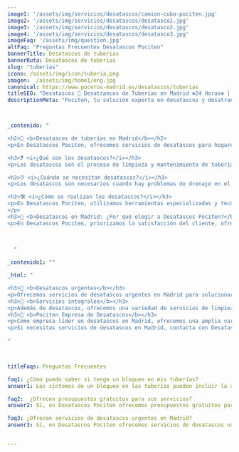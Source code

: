 ```yaml
---
image1: '/assets/img/servicios/desatascos/camion-cuba-pociten.jpg'
image2: '/assets/img/servicios/desatascos/desatasco1.jpg'
image3: '/assets/img/servicios/desatascos/desatasco2.jpg'
image4: '/assets/img/servicios/desatascos/desatasco3.jpg'
imageFaq: '/assets/img/question.jpg'
altFaq: "Preguntas Frecuentes Desatascos Pociten"
bannerTitle: Desatascos de tuberias
bannerRuta: Desatascos de tuberias
slug: "tuberias"
icono: /assets/img/icon/tuberia.png
imagen:  /assets/img/home1/eng.jpg
canonical: https://www.poceros-madrid.es/desatascos/tuberias
titleSEO: "Desatascos 🚰 Desatrancos de Tuberías en Madrid ⊛24 Horas⊛ | Desatascos 💪👷‍♂️"
descriptionMeta: "Pociten, tu solución experta en desatascos y desatrancos de tuberías. Resolvemos problemas de forma rápida y eficiente 24 Horas. Llámanos al 647 37 67 82 📱."



_contenido: "

<h2>🚰 <b>Desatascos de tuberías en Madrid</b></h2>
<p>En Desatascos Pociten, ofrecemos servicios de desatascos para hogares y empresas en toda la región de Madrid. Con años de experiencia, nos hemos convertido en un referente en el campo de la limpieza de tuberías y alcantarillado.</p>

<h3>❓ <i>¿Qué son los desatascos?</i></h3>
<p>Los desatascos son el proceso de limpieza y mantenimiento de tuberías, sistemas de alcantarillado y otras instalaciones de fontanería que se han obstruido por acumulación de residuos o problemas estructurales.<br></p>

<h3>⏰ <i>¿Cuándo se necesitan desatascos?</i></h3>
<p>Los desatascos son necesarios cuando hay problemas de drenaje en el hogar o en la empresa. Síntomas como acumulación de agua, olores desagradables y desbordamiento del inodoro indican la necesidad de un desatasco.<br></p>

<h3>🛠️ <i>¿Cómo se realizan los desatascos?</i></h3>
<p>En Desatascos Pociten, utilizamos herramientas especializadas y técnicas adecuadas para cada situación. Desde limpieza con agua a presión hasta herramientas manuales, aseguramos una solución rápida y eficiente.<br
</p>
<h3>🌟 <b>Desatascos en Madrid: ¿Por qué elegir a Desatascos Pociten?</b></h3>
<p>En Desatascos Pociten, priorizamos la satisfacción del cliente, ofreciendo un servicio rápido, confiable y de calidad. Utilizamos técnicas de limpieza de última generación y un equipo altamente capacitado, disponibles las 24 horas del día.<br></p>

  
  
  "

_contenido1: ""

_html: "

<h3>🚨 <b>Desatascos urgentes</b></h3>
<p>Ofrecemos servicios de desatascos urgentes en Madrid para solucionar problemas de fontanería de manera rápida y efectiva.<br></p>
<h3>💼 <b>Servicios integrales</b></h3>
<p>Además de desatascos, ofrecemos una variedad de servicios de limpieza y mantenimiento de fontanería en Madrid, incluyendo inspecciones y reparaciones.<br></p>
<h3>🏢 <b>Pociten Empresa de Desatascos</b></h3>
<p>Como empresa líder en desatascos en Madrid, ofrecemos una amplia variedad de servicios de limpieza y mantenimiento de fontanería/pocería. Nuestro equipo está altamente capacitado y nuestras técnicas avanzadas aseguran una solución rápida y efectiva.<br></p>
<p>Si necesitas servicios de desatascos en Madrid, contacta con Desatascos Pociten. Ofrecemos presupuestos gratuitos y estamos disponibles las 24 horas del día. Nos comprometemos con la satisfacción del cliente y nos esforzamos por ofrecer el mejor servicio posible.</p>
	    
"



titleFaqs: Preguntas Frecuentes

faq1: ¿Cómo puedo saber si tengo un bloqueo en mis tuberías?
answer1: Los síntomas de un bloqueo en las tuberías pueden incluir la acumulación de agua en el fregadero o en la ducha, olores desagradables provenientes de los desagües y el desbordamiento del inodoro.

faq2:  ¿Ofrecen presupuestos gratuitos para sus servicios?
answer2: Sí, en Desatascos Pociten ofrecemos presupuestos gratuitos para todos nuestros servicios de desatascos en Madrid. Puede contactarnos en cualquier momento para solicitar uno.

faq3: ¿Ofrecen servicios de desatascos urgentes en Madrid?
answer3: Sí, en Desatascos Pociten ofrecemos servicios de desatascos urgentes en Madrid para solucionar los problemas de nuestros clientes de forma rápida y efectiva.


---
```

